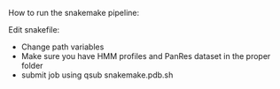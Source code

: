 How to run the snakemake pipeline:

Edit snakefile:
  * Change path variables
  * Make sure you have HMM profiles and PanRes dataset in the proper folder
  * submit job using qsub snakemake.pdb.sh


